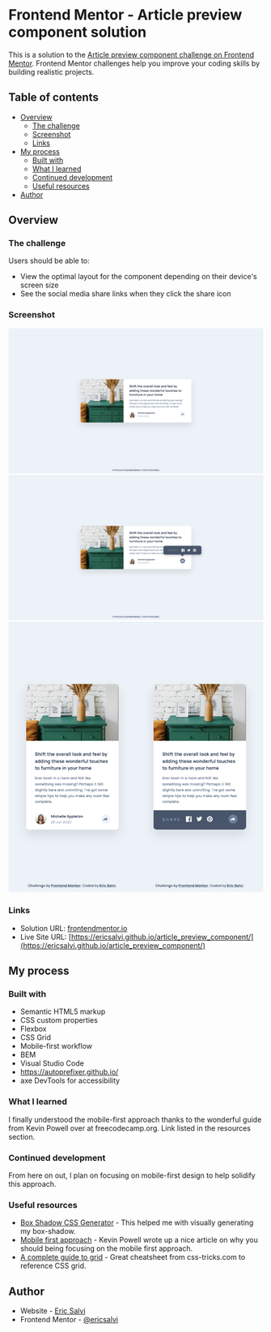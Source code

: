 # Frontend Mentor - Article preview component solution

This is a solution to the [Article preview component challenge on Frontend Mentor](https://www.frontendmentor.io/challenges/article-preview-component-dYBN_pYFT). Frontend Mentor challenges help you improve your coding skills by building realistic projects. 

## Table of contents

- [Overview](#overview)
  - [The challenge](#the-challenge)
  - [Screenshot](#screenshot)
  - [Links](#links)
- [My process](#my-process)
  - [Built with](#built-with)
  - [What I learned](#what-i-learned)
  - [Continued development](#continued-development)
  - [Useful resources](#useful-resources)
- [Author](#author)

## Overview

### The challenge

Users should be able to:

- View the optimal layout for the component depending on their device's screen size
- See the social media share links when they click the share icon

### Screenshot

![Desktop Design Solution](./design/desktop-design-solution.png)
![Desktop Design Solution Active State](./design/desktop-design-solution-active-state.png)
![Mobile Design](./design/mobile-design-solution-combined.png)

### Links

- Solution URL: [frontendmentor.io](https://www.frontendmentor.io/solutions/article-preview-and-the-mobilefirst-approach-using-flex-and-grid-9v1heqcHn)
- Live Site URL: [https://ericsalvi.github.io/article_preview_component/](https://ericsalvi.github.io/article_preview_component/)

## My process

### Built with

- Semantic HTML5 markup
- CSS custom properties
- Flexbox
- CSS Grid
- Mobile-first workflow
- BEM
- Visual Studio Code
- https://autoprefixer.github.io/
- axe DevTools for accessibility

### What I learned

I finally understood the mobile-first approach thanks to the wonderful guide from Kevin Powell over at freecodecamp.org. Link listed in the resources section.

### Continued development

From here on out, I plan on focusing on mobile-first design to help solidify this approach.

### Useful resources

- [Box Shadow CSS Generator](https://cssgenerator.org/box-shadow-css-generator.html) - This helped me with visually generating my box-shadow.
- [Mobile first approach](https://www.freecodecamp.org/news/taking-the-right-approach-to-responsive-web-design/) - Kevin Powell wrote up a nice article on why you should being focusing on the mobile first approach.
- [A complete guide to grid](https://css-tricks.com/snippets/css/complete-guide-grid/) - Great cheatsheet from css-tricks.com to reference CSS grid.

## Author

- Website - [Eric Salvi](https://github.com/ericsalvi)
- Frontend Mentor - [@ericsalvi](https://www.frontendmentor.io/profile/ericsalvi)